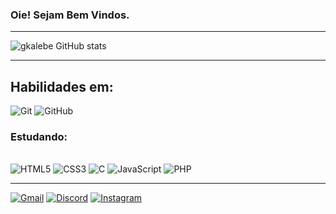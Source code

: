 ### Oie! Sejam Bem Vindos.

<hr>

![gkalebe GitHub stats](https://github-readme-stats.vercel.app/api?username=gkalebe&theme=dracula&show_icons=true)
<hr>

## Habilidades em:<br/>
<img alt="Git" src="https://img.shields.io/badge/git-%23F05033.svg?style=for-the-badge&logo=git&logoColor=white"/>
<img alt="GitHub" src="https://img.shields.io/badge/github-%23121011.svg?style=for-the-badge&logo=github&logoColor=white"/>
<h3>Estudando:</h3>

<div style="display: inline_block"><br/>

  <img alt="HTML5" src="https://img.shields.io/badge/html5-%23E34F26.svg?style=for-the-badge&logo=html5&logoColor=white"/>
<img alt="CSS3" src="https://img.shields.io/badge/css3-%231572B6.svg?style=for-the-badge&logo=css3&logoColor=white"/>
 <img alt="C" src="https://img.shields.io/badge/C-00599C?style=for-the-badge&logo=c&logoColor=white"/>
   <img alt="JavaScript" src="https://img.shields.io/badge/JavaScript-F7DF1E?style=for-the-badge&logo=javascript&logoColor=black"/>
<img alt="PHP" src="https://img.shields.io/badge/PHP-777BB4?style=for-the-badge&logo=php&logoColor=white"/>
</div>
<hr>

[![Gmail](https://img.shields.io/badge/Gmail-D14836?style=for-the-badge&logo=gmail&logoColor=white)](mailto:athenaorochi32@gmail.com)
[![Discord](https://img.shields.io/badge/Discord-7289DA?style=for-the-badge&logo=discord&logoColor=white)](https://discord.gg/651087773553655859)
[![Instagram](https://img.shields.io/badge/Instagram-E4405F?style=for-the-badge&logo=instagram&logoColor=white)](https://instagram.com/_.gkalebe)


